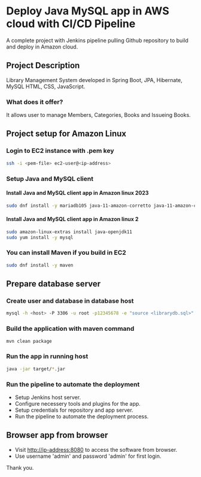 # Deploy Java MySQL app in AWS cloud with CI/CD Pipeline

A complete project with Jenkins pipeline pulling Github repository to build and deploy in Amazon cloud.

## Project Description

Library Management System developed in Spring Boot, JPA, Hibernate, MySQL HTML, CSS, JavaScript.

### What does it offer?

It allows user to manage Members, Categories, Books and Issueing Books.

## Project setup for Amazon Linux

### Login to EC2 instance with .pem key

```bash
ssh -i <pem-file> ec2-user@<ip-address>
```

### Setup Java and MySQL client

#### Install Java and MySQL client app in Amazon linux 2023

```bash
sudo dnf install -y mariadb105 java-11-amazon-corretto java-11-amazon-corretto-devel
```

#### Install Java and MySQL client app in Amazon linux 2

```bash
sudo amazon-linux-extras install java-openjdk11
sudo yum install -y mysql
```

### You can install Maven if you build in EC2

```bash
sudo dnf install -y maven
```

## Prepare database server

### Create user and  database in database host

```bash
mysql -h <host> -P 3306 -u root -p12345678 -e "source <librarydb.sql>"
```

### Build the application with maven command

```bash
mvn clean package
```

### Run the app in running host

```bash
java -jar target/*.jar
```

### Run the pipeline to automate the deployment

- Setup Jenkins host server.
- Configure necessery tools and plugins for the app.
- Setup credentials for repository and app server.
- Run the pipeline to automate the deployment process.

## Browser app from browser

- Visit <http://ip-address:8080> to access the software from browser.
- Use username 'admin' and password 'admin' for first login.

Thank you.

